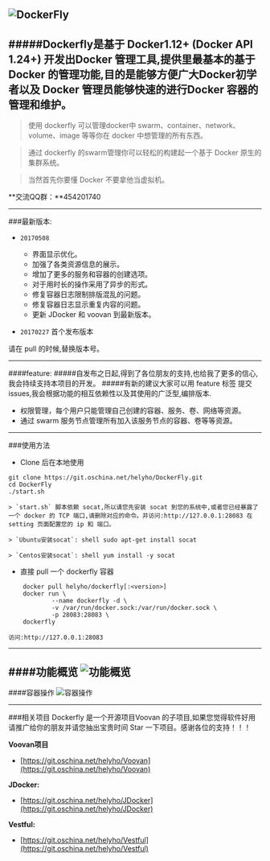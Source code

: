![DockerFly](http://git.oschina.net/uploads/images/2017/0227/130240_f5a011b5_116083.png "DockerFly")
------------------

#####Dockerfly是基于 Docker1.12+ (Docker API 1.24+) 开发出Docker 管理工具,提供里最基本的基于 Docker 的管理功能,目的是能够方便广大Docker初学者以及 Docker 管理员能够快速的进行Docker 容器的管理和维护。
------------------
> 使用 dockerfly 可以管理docker中 swarm、container、network、volume、image 等等你在 docker 中想管理的所有东西。

> 通过 dockerfly 的swarm管理你可以轻松的构建起一个基于 Docker 原生的集群系统。

> 当然首先你要懂 Docker 不要拿他当虚拟机。

**交流QQ群：**454201740

------------------
###最新版本:
 - `20170508`
   - 界面显示优化。
   - 加强了各类资源信息的展示。
   - 增加了更多的服务和容器的创建选项。
   - 对于用时长的操作采用了异步的形式。
   - 修复容器日志限制排版混乱的问题。
   - 修复容器日志显示重复内容的问题。
   - 更新 JDocker 和 voovan 到最新版本。

 - `20170227` 首个发布版本

 请在 pull 的时候,替换版本号<version>。

------------------

####feature:
#####自发布之日起,得到了各位朋友的支持,也给我了更多的信心,我会持续支持本项目的开发。
#####有新的建议大家可以用 feature 标签 提交 issues,我会根据功能的相互依赖性以及其使用的广泛型,编排版本.

 - 权限管理，每个用户只能管理自己创建的容器、服务、卷、网络等资源。
 - 通过 swarm 服务节点管理所有加入该服务节点的容器、卷等等资源。
 


------------------
###使用方法
 - Clone 后在本地使用
```shell
git clone https://git.oschina.net/helyho/DockerFly.git
cd DockerFly
./start.sh
```
    > `start.sh` 脚本依赖 socat,所以请您先安装 socat 到您的系统中,或者您已经暴露了一个 docker 的 TCP 端口,请删除对应的命令。并访问:http://127.0.0.1:28083 在 setting 页面配置您的 ip 和 端口。

    > `Ubuntu安装socat`: shell sudo apt-get install socat

    > `Centos安装socat`: shell yum install -y socat

 - 直接 pull 一个 dockerfly 容器
```shell
    docker pull helyho/dockerfly[:<version>]
    docker run \
            --name dockerfly -d \
            -v /var/run/docker.sock:/var/run/docker.sock \
            -p 28083:28083 \
    dockerfly
```
    访问:http://127.0.0.1:28083

------------------

####功能概览
![功能概览](http://git.oschina.net/uploads/images/2017/0227/125457_aa86c71d_116083.gif "功能概览")
------------------
####容器操作
![容器操作](http://git.oschina.net/uploads/images/2017/0227/125522_866b27ec_116083.gif "容器操作")

------------------

###相关项目
Dockerfly 是一个开源项目Voovan 的子项目,如果您觉得软件好用请推广给你的朋友并请您抽出宝贵时间 Star 一下项目。感谢各位的支持！！！

**Voovan项目**
 - [https://git.oschina.net/helyho/Voovan](https://git.oschina.net/helyho/Voovan) 

**JDocker:**
 - [https://git.oschina.net/helyho/JDocker](https://git.oschina.net/helyho/JDocker)

**Vestful:**
 - [https://git.oschina.net/helyho/Vestful](https://git.oschina.net/helyho/Vestful)